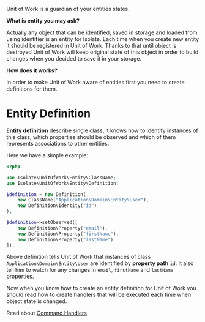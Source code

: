 Unit of Work is a guardian of your entities states.

**What is entity you may ask?**

Actually any object that can be identified, saved in storage and loaded from using identifier is an entity for Isolate.
Each time when you create new entity it should be registered in Unit of Work. Thanks to that until object is destroyed
Unit of Work will keep original state of this object in order to build changes when you decided to save it in your storage.

**How does it works?**

In order to make Unit of Work aware of entities first you need to create definitions for them.

# Entity Definition

**Entity definition** describe single class, it knows how to identify instances of this class, which properties should be observed and which of them
represents associations to other entities.

Here we have a simple example:

```php
<?php

use Isolate\UnitOfWork\Entity\ClassName;
use Isolate\UnitOfWork\Entity\Definition;

$definition = new Definition(
    new ClassName("Application\Domain\Entity\User"),
    new Definition\Identity("id")
);

$definition->setObserved([
    new Definition\Property("email"),
    new Definition\Property("firstName"),
    new Definition\Property("lastName")
]);

```

Above definition tells Unit of Work that instances of class ```Application\Domain\Entity\User``` are identified
by **property path** ``id``. It also tell him to watch for any changes in ``email``, ``firstName`` and ``lastName`` properties.

Now when you know how to create an entity definition for Unit of Work you should read how to create handlers that will
be executed each time when object state is changed.

Read about [Command Handlers](command-handlers.md)

